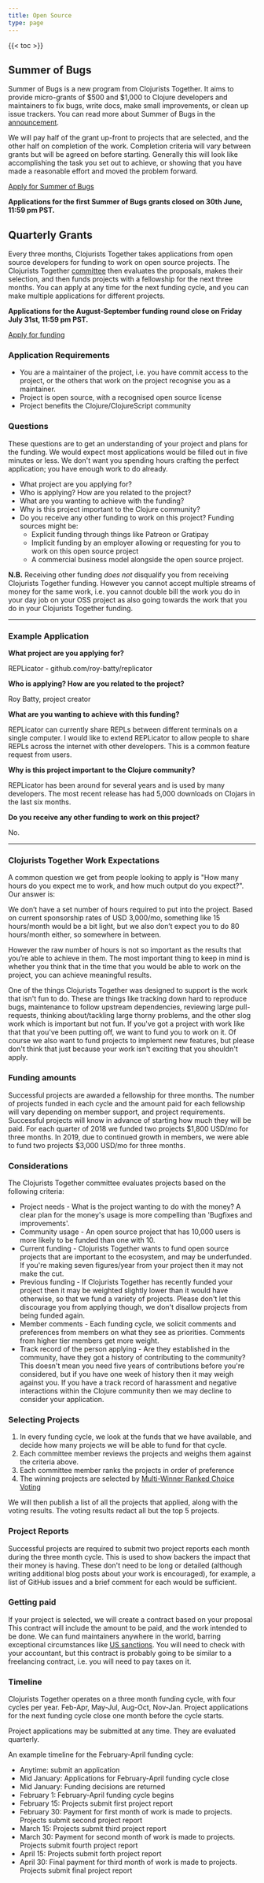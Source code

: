 ```yaml
---
title: Open Source
type: page
---
```


{{< toc >}}

## Summer of Bugs

Summer of Bugs is a new program from Clojurists Together. It aims to provide micro-grants of $500 and $1,000 to Clojure developers and maintainers to fix bugs, write docs, make small improvements, or clean up issue trackers. You can read more about Summer of Bugs in the [announcement](/news/announcing-summer-of-bugs/).

We will pay half of the grant up-front to projects that are selected, and the other half on completion of the work. Completion criteria will vary between grants but will be agreed on before starting. Generally this will look like accomplishing the task you set out to achieve, or showing that you have made a reasonable effort and moved the problem forward.

<a href="https://docs.google.com/forms/d/e/1FAIpQLSdzwZT4Ti00oUBXWw9kLkL29URgp_d37z96z0ggLjys6B0izA/viewform?usp=sf_link" class="become-a-member">Apply for Summer of Bugs</a>

**Applications for the first Summer of Bugs grants closed on 30th June, 11:59 pm PST.**

## Quarterly Grants

Every three months, Clojurists Together takes applications from open source developers for funding to work on open source projects. The Clojurists Together [committee](/team) then evaluates the proposals, makes their selection, and then funds projects with a fellowship for the next three months. You can apply at any time for the next funding cycle, and you can make multiple applications for different projects.

**Applications for the August-September funding round close on Friday July 31st, 11:59 pm PST.**

<a href="https://docs.google.com/forms/d/1JD5OAbA0A8d0GFAGjY73Z2oKmmcQ-NZBrngBlqXdHnQ/viewform" class="become-a-member">Apply for funding</a>

</section>

### Application Requirements

- You are a maintainer of the project, i.e. you have commit access to the project, or the others that work on the project recognise you as a maintainer.
- Project is open source, with a recognised open source license
- Project benefits the Clojure/ClojureScript community

### Questions

These questions are to get an understanding of your project and plans for the funding. We would expect most applications would be filled out in five minutes or less. We don't want you spending hours crafting the perfect application; you have enough work to do already.

- What project are you applying for?
- Who is applying? How are you related to the project?
- What are you wanting to achieve with the funding?
- Why is this project important to the Clojure community?
- Do you receive any other funding to work on this project? Funding sources might be:
  - Explicit funding through things like Patreon or Gratipay
  - Implicit funding by an employer allowing or requesting for you to work on this open source project
  - A commercial business model alongside the open source project.

**N.B.** Receiving other funding _does not_ disqualify you from receiving Clojurists Together funding. However you cannot accept multiple streams of money for the same work, i.e. you cannot double bill the work you do in your day job on your OSS project as also going towards the work that you do in your Clojurists Together funding.

---

### Example Application

**What project are you applying for?**

REPLicator - github.com/roy-batty/replicator

**Who is applying? How are you related to the project?**

Roy Batty, project creator

**What are you wanting to achieve with this funding?**

REPLicator can currently share REPLs between different terminals on a single computer. I would like to extend REPLicator to allow people to share REPLs across the internet with other developers. This is a common feature request from users.

**Why is this project important to the Clojure community?**

REPLicator has been around for several years and is used by many developers. The most recent release has had 5,000 downloads on Clojars in the last six months.

**Do you receive any other funding to work on this project?**

No.

---

### Clojurists Together Work Expectations

A common question we get from people looking to apply is "How many hours do you expect me to work, and how much output do you expect?". Our answer is:

We don’t have a set number of hours required to put into the project. Based on current sponsorship rates of USD 3,000/mo, something like 15 hours/month would be a bit light, but we also don’t expect you to do 80 hours/month either, so somewhere in between.

However the raw number of hours is not so important as the results that you’re able to achieve in them. The most important thing to keep in mind is whether you think that in the time that you would be able to work on the project, you can achieve meaningful results.

One of the things Clojurists Together was designed to support is the work that isn't fun to do. These are things like tracking down hard to reproduce bugs, maintenance to follow upstream dependencies, reviewing large pull-requests, thinking about/tackling large thorny problems, and the other slog work which is important but not fun. If you've got a project with work like that that you've been putting off, we want to fund you to work on it. Of course we also want to fund projects to implement new features, but please don't think that just because your work isn't exciting that you shouldn't apply.

### Funding amounts

Successful projects are awarded a fellowship for three months. The number of projects funded in each cycle and the amount paid for each fellowship will vary depending on member support, and project requirements. Successful projects will know in advance of starting how much they will be paid. For each quarter of 2018 we funded two projects $1,800 USD/mo for three months. In 2019, due to continued growth in members, we were able to fund two projects $3,000 USD/mo for three months.

### Considerations

The Clojurists Together committee evaluates projects based on the following criteria:

- Project needs - What is the project wanting to do with the money? A clear plan for the money's usage is more compelling than 'Bugfixes and improvements'.
- Community usage - An open source project that has 10,000 users is more likely to be funded than one with 10.
- Current funding - Clojurists Together wants to fund open source projects that are important to the ecosystem, and may be underfunded. If you're making seven figures/year from your project then it may not make the cut.
- Previous funding - If Clojurists Together has recently funded your project then it may be weighted slightly lower than it would have otherwise, so that we fund a variety of projects. Please don't let this discourage you from applying though, we don't disallow projects from being funded again.
- Member comments - Each funding cycle, we solicit comments and preferences from members on what they see as priorities. Comments from higher tier members get more weight.
- Track record of the person applying - Are they established in the community, have they got a history of contributing to the community? This doesn't mean you need five years of contributions before you're considered, but if you have one week of history then it may weigh against you. If you have a track record of harassment and negative interactions within the Clojure community then we may decline to consider your application.

### Selecting Projects

1.  In every funding cycle, we look at the funds that we have available, and decide how many projects we will be able to fund for that cycle.
2.  Each committee member reviews the projects and weighs them against the criteria above.
3.  Each committee member ranks the projects in order of preference
4.  The winning projects are selected by [Multi-Winner Ranked Choice Voting](http://www.fairvote.org/multi_winner_rcv_example)

We will then publish a list of all the projects that applied, along with the voting results. The voting results redact all but the top 5 projects.

### Project Reports

Successful projects are required to submit two project reports each month during the three month cycle. This is used to show backers the impact that their money is having. These don't need to be long or detailed (although writing additional blog posts about your work is encouraged), for example, a list of GitHub issues and a brief comment for each would be sufficient.

### Getting paid

If your project is selected, we will create a contract based on your proposal This contract will include the amount to be paid, and the work intended to be done. We can fund maintainers anywhere in the world, barring exceptional circumstances like [US sanctions](https://www.treasury.gov/resource-center/sanctions/Programs/Pages/Programs.aspx). You will need to check with your accountant, but this contract is probably going to be similar to a freelancing contract, i.e. you will need to pay taxes on it.

### Timeline

Clojurists Together operates on a three month funding cycle, with four cycles per year. Feb-Apr, May-Jul, Aug-Oct, Nov-Jan. Project applications for the next funding cycle close one month before the cycle starts.

Project applications may be submitted at any time. They are evaluated quarterly.

An example timeline for the February-April funding cycle:

- Anytime: submit an application
- Mid January: Applications for February-April funding cycle close
- Mid January: Funding decisions are returned
- February 1: February-April funding cycle begins
- February 15: Projects submit first project report
- February 30: Payment for first month of work is made to projects. Projects submit second project report
- March 15: Projects submit third project report
- March 30: Payment for second month of work is made to projects. Projects submit fourth project report
- April 15: Projects submit forth project report
- April 30: Final payment for third month of work is made to projects. Projects submit final project report
